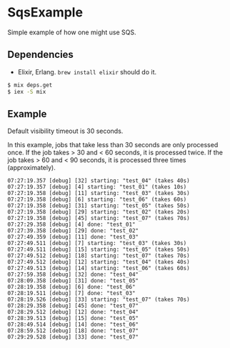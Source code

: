 # SqsExample

Simple example of how one might use SQS.

## Dependencies

* Elixir, Erlang. `brew install elixir` should do it.

```bash
$ mix deps.get
$ iex -S mix
```

## Example

Default visibility timeout is 30 seconds.

In this example, jobs that take less than 30 seconds are only processed once.
If the job takes > 30 and < 60 seconds, it is processed twice. If the job takes > 60 and < 90 seconds,
it is processed three times (approximately).

```
07:27:19.357 [debug] [32] starting: "test_04" (takes 40s)
07:27:19.357 [debug] [4] starting: "test_01" (takes 10s)
07:27:19.358 [debug] [11] starting: "test_03" (takes 30s)
07:27:19.358 [debug] [6] starting: "test_06" (takes 60s)
07:27:19.358 [debug] [31] starting: "test_05" (takes 50s)
07:27:19.358 [debug] [29] starting: "test_02" (takes 20s)
07:27:19.358 [debug] [45] starting: "test_07" (takes 70s)
07:27:29.358 [debug] [4] done: "test_01"
07:27:39.358 [debug] [29] done: "test_02"
07:27:49.359 [debug] [11] done: "test_03"
07:27:49.511 [debug] [7] starting: "test_03" (takes 30s)
07:27:49.511 [debug] [15] starting: "test_05" (takes 50s)
07:27:49.512 [debug] [18] starting: "test_07" (takes 70s)
07:27:49.512 [debug] [12] starting: "test_04" (takes 40s)
07:27:49.513 [debug] [14] starting: "test_06" (takes 60s)
07:27:59.358 [debug] [32] done: "test_04"
07:28:09.358 [debug] [31] done: "test_05"
07:28:19.358 [debug] [6] done: "test_06"
07:28:19.511 [debug] [7] done: "test_03"
07:28:19.526 [debug] [33] starting: "test_07" (takes 70s)
07:28:29.358 [debug] [45] done: "test_07"
07:28:29.512 [debug] [12] done: "test_04"
07:28:39.513 [debug] [15] done: "test_05"
07:28:49.514 [debug] [14] done: "test_06"
07:28:59.512 [debug] [18] done: "test_07"
07:29:29.528 [debug] [33] done: "test_07"
```
